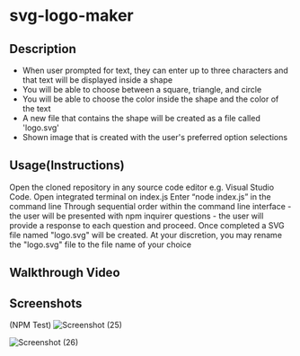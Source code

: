 # svg-logo-maker

## Description

-  When user prompted for text, they can enter up to three characters and that text will be displayed inside a shape
-  You will be able to choose between a square, triangle, and circle
-  You will be able to choose the color inside the shape and the color of the text
-  A new file that contains the shape will be created as a file called 'logo.svg'
-  Shown image that is created with the user's preferred option selections

## Usage(Instructions)

Open the cloned repository in any source code editor e.g. Visual Studio Code.
Open integrated terminal on index.js
Enter “node index.js” in the command line
Through sequential order within the command line interface - the user will be presented with npm inquirer questions - the user will provide a response to each question and proceed.
Once completed a SVG file named "logo.svg" will be created.
At your discretion, you may rename the "logo.svg" file to the file name of your choice

## Walkthrough Video

## Screenshots

(NPM Test)
![Screenshot (25)](https://github.com/ant05man/svg-logo-maker/assets/132954354/13f0bbbd-78c1-4201-8bda-a70cf92d50fe)

![Screenshot (26)](https://github.com/ant05man/svg-logo-maker/assets/132954354/3914a693-2ed4-4035-bc2f-c2623e29f31f)

